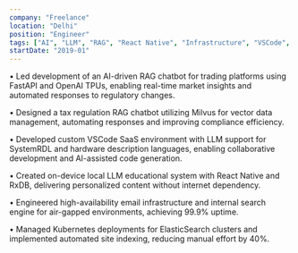 ```yaml
---
company: "Freelance"
location: "Delhi"
position: "Engineer"
tags: ["AI", "LLM", "RAG", "React Native", "Infrastructure", "VSCode", "SystemRDL"]
startDate: "2019-01"
---
```


• Led development of an AI-driven RAG chatbot for trading platforms using FastAPI and OpenAI TPUs, enabling real-time market insights and automated responses to regulatory changes.

• Designed a tax regulation RAG chatbot utilizing Milvus for vector data management, automating responses and improving compliance efficiency.

• Developed custom VSCode SaaS environment with LLM support for SystemRDL and hardware description languages, enabling collaborative development and AI-assisted code generation.

• Created on-device local LLM educational system with React Native and RxDB, delivering personalized content without internet dependency.

• Engineered high-availability email infrastructure and internal search engine for air-gapped environments, achieving 99.9% uptime.

• Managed Kubernetes deployments for ElasticSearch clusters and implemented automated site indexing, reducing manual effort by 40%.
